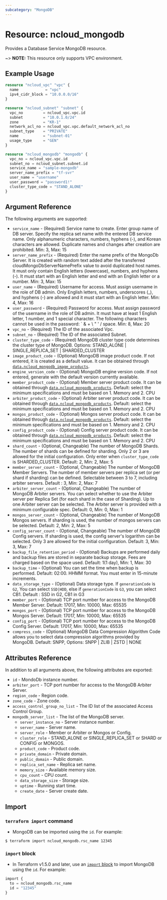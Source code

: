 ```yaml
---
subcategory: "MongoDB"
---
```



# Resource: ncloud_mongodb

Provides a Database Service MongoDB resource.

~> **NOTE:** This resource only supports VPC environment.

## Example Usage

```terraform
resource "ncloud_vpc" "vpc" {
  name            = "vpc"
  ipv4_cidr_block = "10.0.0.0/16"
}

resource "ncloud_subnet" "subnet" {
  vpc_no         = ncloud_vpc.vpc.id
  subnet         = "10.0.1.0/24"
  zone           = "KR-1"
  network_acl_no = ncloud_vpc.vpc.default_network_acl_no
  subnet_type    = "PRIVATE"
  name           = "subnet-01"
  usage_type     = "GEN"
}

resource "ncloud_mongodb" "mongodb" {
  vpc_no = ncloud_vpc.vpc.id
  subnet_no = ncloud_subnet.subnet.id
  service_name = "sample-mongodb"
  server_name_prefix = "tf-svr"
  user_name = "username"
  user_password = "password1!"
  cluster_type_code = "STAND_ALONE"
}
```


## Argument Reference

The following arguments are supported:

* `service_name` - (Required) Service name to create. Enter group name of DB server. Specify the replica set name with the entered DB service name. Only alphanumeric characters, numbers, hyphens (-), and Korean characters are allowed. Duplicate names and changes after creation are prohibited. Min: 3, Max: 15
* `server_name_prefix` - (Required) Enter the name prefix of the MongoDb Server. It is created with random text added after the transferred cloudMongoDbServerNamePrefix value to avoid duplicated host names. It must only contain English letters (lowercase), numbers, and hyphens (-). It must start with an English letter and end with an English letter or a number. Min: 3, Max: 15
* `user_name` - (Required) Username for access. Must assign username in the role of DB admin. Only English letters, numbers, underscores (_), and hyphens (-) are allowed and it must start with an English letter. Min: 4, Max: 16
* `user_password` - (Required) Password for access. Must assign password of the username in the role of DB admin. It must have at least 1 English letter, 1 number, and 1 special character. The following characters cannot be used in the password: ` & + \ " ' / space. Min: 8, Max: 20
* `vpc_no` - (Required) The ID of the associated Vpc.
* `subnet_no` - (Required) The ID of the associated Subnet.
* `cluster_type_code` - (Required) MongoDB cluster type code determines the cluster type of MongoDB. Options: STAND_ALONE | SINGLE_REPLICA_SET | SHARDED_CLUSTER
* `image_product_code` - (Optional) MongoDB image product code. If not entered, it is created as a default value. It can be obtained through [`data.ncloud_mongodb_image_products`](../data-sources/mongodb_image_products.md).
* `engine_version_code` - (Optional) MongoDB engine version code. If not entered, generate with the default version currently available.
* `member_product_code` - (Optional) Member server product code. It can be obtained through [`data.ncloud_mongodb_products`](../data-sources/mongodb_products.md). Default: select the minimum specifications and must be based on 1. Memory and 2. CPU
* `arbiter_product_code` - (Optional) Arbiter server product code. It can be obtained through [`data.ncloud_mongodb_products`](../data-sources/mongodb_products.md). Default: select the minimum specifications and must be based on 1. Memory and 2. CPU
* `mongos_product_code` - (Optional) Mongos server product code. It can be obtained through [`data.ncloud_mongodb_products`](../data-sources/mongodb_products.md). Default: select the minimum specifications and must be based on 1. Memory and 2. CPU
* `config_product_code` - (Optional) Config server product code. It can be obtained through [`data.ncloud_mongodb_products`](../data-sources/mongodb_products.md). Default: select the minimum specifications and must be based on 1. Memory and 2. CPU
* `shard_count` - (Optional, Changeable) The number of MongoDB Shards. The number of shards can be defined for sharding. Only 2 or 3 are allowed for the initial configuration. Only enter when `cluster_type_code` is SHARDED_CLUSTER. Default: 2, Min: 2, Max: 5 
* `member_server_count` - (Optional, Changeable) The number of MongoDB Member Servers. The number of member servers per replica set (or per shard if sharding) can be defined. Selectable between 3 to 7, including arbiter servers. Default : 3, Min: 2, Max: 7
* `arbiter_server_count` - (Optional, Changeable) The number of MongoDB Arbiter servers. You can select whether to use the Arbiter server per Replica Set (for each shard in the case of Sharding). Up to one Arbiter server can be selected. The Arbiter server is provided with a minimum configurable spec. Default: 0, Min: 0, Max: 1
* `mongos_server_count` - (Optional, Changeable) The number of MongoDB Mongos servers. If sharding is used, the number of mongos servers can be selected. Default: 2, Min: 2, Max: 5
* `config_server_count` - (Optional, Changeable) The number of MongoDB Config servers. If sharding is used, the config server's logarithm can be selected. Only 3 are allowed for the initial configuration. Default: 3, Min: 3, Max: 7 
* `backup_file_retention_period` - (Optional) Backups are performed daily and backup files are stored in separate backup storage. Fees are charged based on the space used. Default: 1(1 day), Min: 1, Max: 30
* `backup_time` - (Optional) You can set the time when backup is performed. Default: 02:00. HHMM format. You must enter in 15-minute increments.
* `data_storage_type` - (Optional) Data storage type. If `generationCode` is `G2`, You can select `SSD|HDD`, else if `generationCode` is `G3`, you can select CB1. Default : SSD in G2, CB1 in G3
* `member_port` - (Optional) TCP port number for access to the MongoDB Member Server. Default: 17017, Min: 10000, Max: 65535
* `mongos_port` - (Optional) TCP port number for access to the MongoDB Mongos Server.  Default: 17017, Min: 10000, Max: 65535
* `config_port` - (Optional) TCP port number for access to the MongoDB Config Server.  Default: 17017, Min: 10000, Max: 65535
* `compress_code` - (Optional) MongoDB Data Compression Algorithm Code allows you to select data compression algorithms provided by MongoDB. Default: SNPP,  Options: SNPP | ZLIB | ZSTD | NONE

## Attributes Reference

In addition to all arguments above, the following attributes are exported:

* `id` - MondoDb instance number. 
* `arbiter_port` - TCP port number for access to the MongoDB Arbiter Server.
* `region_code` - Region code.
* `zone_code` - Zone code.
* `access_control_group_no_list` - The ID list of the associated Access Control Group.
* `mongodb_server_list` - The list of the MongoDB server.
  * `server_instance_no` - Server instance number.
  * `server_name` - Server name.
  * `server_role` - Member or Arbiter or Mongos or Config.
  * `cluster_role` - STAND_ALONE or SINGLE_REPLICA_SET or SHARD or CONFIG or MONGOS.
  * `product_code` - Product code.
  * `private_domain` - Private domain.
  * `public_domain` - Public domain.
  * `replica_set_name` - Replica set name.
  * `memory_size` - Available memory size.
  * `cpu_count` - CPU count.
  * `data_storage_size` - Storage size.
  * `uptime` - Running start time.
  * `create_date` - Server create date.

## Import

### `terraform import` command

* MongoDB can be imported using the `id`. For example:

```console
$ terraform import ncloud_mongodb.rsc_name 12345
```

### `import` block

* In Terraform v1.5.0 and later, use an [`import` block](https://developer.hashicorp.com/terraform/language/import) to import MongoDB using the `id`. For example:

```terraform
import {
  to = ncloud_mongodb.rsc_name
  id = "12345"
}
```
